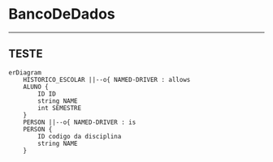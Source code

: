 # BancoDeDados

---
TESTE
---
``` mermaid
erDiagram
    HISTORICO_ESCOLAR ||--o{ NAMED-DRIVER : allows
    ALUNO {
        ID ID
        string NAME
        int SEMESTRE
    }
    PERSON ||--o{ NAMED-DRIVER : is
    PERSON {
        ID codigo da disciplina
        string NAME
    }
```
